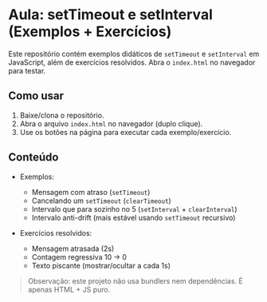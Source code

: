 # Aula: setTimeout e setInterval (Exemplos + Exercícios)

Este repositório contém exemplos didáticos de `setTimeout` e `setInterval` em JavaScript,
além de exercícios resolvidos. Abra o `index.html` no navegador para testar.

## Como usar
1. Baixe/clona o repositório.
2. Abra o arquivo `index.html` no navegador (duplo clique).
3. Use os botões na página para executar cada exemplo/exercício.

## Conteúdo
- Exemplos:
  - Mensagem com atraso (`setTimeout`)
  - Cancelando um `setTimeout` (`clearTimeout`)
  - Intervalo que para sozinho no 5 (`setInterval` + `clearInterval`)
  - Intervalo anti-drift (mais estável usando `setTimeout` recursivo)

- Exercícios resolvidos:
  - Mensagem atrasada (2s)
  - Contagem regressiva 10 → 0
  - Texto piscante (mostrar/ocultar a cada 1s)

> Observação: este projeto não usa bundlers nem dependências. É apenas HTML + JS puro.

